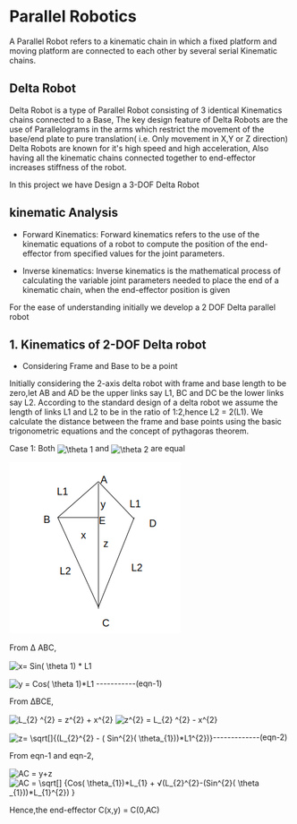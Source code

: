 # Parallel Robotics

A Parallel Robot refers to a kinematic chain in which a fixed platform and moving platform are connected to each other by several serial Kinematic chains.


## Delta Robot

Delta Robot is a type of Parallel Robot consisting of 3 identical Kinematics chains connected to a Base, The key design feature of Delta Robots are the use of Parallelograms in the arms
which restrict the movement of the base/end plate to pure translation( i.e. Only movement in X,Y or Z direction) 
Delta Robots are known for it's high speed and high acceleration, Also having all the kinematic chains connected together to end-effector increases stiffness of the robot.

In this project we have Design a 3-DOF Delta Robot

## kinematic Analysis

+  Forward Kinematics: 
Forward kinematics refers to the use of the kinematic equations of a robot to compute the position of the end-effector from specified values for the joint parameters.

+  Inverse kinematics: 
Inverse kinematics is the mathematical process of calculating the variable joint parameters needed to place the end of a kinematic chain, when the end-effector position is given



For the ease of understanding initially we develop a 2 DOF Delta parallel robot

##  1. Kinematics of 2-DOF Delta robot

+ Considering Frame and Base to be a point

Initially considering the 2-axis delta robot with frame and base length to be zero,let AB and AD be the upper links say L1, BC and DC 
be the lower links say L2. According to the standard design of a delta robot we assume the length of links L1 and L2 to be in the ratio 
of 1:2,hence L2 = 2(L1). We calculate the distance between the frame and base points using the basic trigonometric equations and 
the concept of pythagoras theorem.


   Case 1: Both <img src="http://www.sciweavers.org/tex2img.php?eq=%20%5Ctheta%201&bc=White&fc=Black&im=png&fs=12&ff=arev&edit=0" align="center" border="0" alt=" \theta 1" width="25" height="15" /> and <img src="http://www.sciweavers.org/tex2img.php?eq=%20%5Ctheta%202&bc=White&fc=Black&im=png&fs=12&ff=arev&edit=0" align="center" border="0" alt=" \theta 2" width="25" height="15" /> are equal

   ![fig1](imgs/fig2.png)

   From Δ ABC,

   <img src="https://bit.ly/2RDfPkT" align="center" border="0" alt="x= Sin( \theta 1) * L1" width="139" height="18" />
     
   <img src="https://bit.ly/2Q38CtM" align="center" border="0" alt="y = Cos( \theta 1)*L1" width="144" height="19" />                                         -----------(eqn-1)
   
   From ΔBCE,	 	 	 	
   
   <img src="https://bit.ly/3uyQ4Rd" align="center" border="0" alt="L_{2} ^{2} = z^{2}  +  x^{2}" width="100" height="25" />	 	 	
   
   <img src="https://bit.ly/33uEQBf" align="center" border="0" alt="z^{2} = L_{2} ^{2} -  x^{2} " width="100" height="25" />
   
   <img src="https://bit.ly/3o3pywH" align="center" border="0" alt="z=  \sqrt[]{(L_{2}^{2} - ( Sin^{2}( \theta_{1}))*L1^{2})} " width="233" height="31" />-------------(eqn-2)
  
   From eqn-1 and eqn-2,
   
  <img src="http://www.sciweavers.org/tex2img.php?eq=AC%20%3D%20y%2Bz&bc=White&fc=Black&im=jpg&fs=12&ff=arev&edit=0" align="center" border="0" alt="AC = y+z" width="89" height="19" />
   
   <img src="https://bit.ly/2RAxr0C" align="center" border="0" alt="AC = \sqrt[] {Cos( \theta_{1})*L_{1} + √(L_{2}^{2}-(Sin^{2}( \theta _{1}))*L_{1}^{2}) }" width="361" height="31" />
   
   
   Hence,the end-effector C(x,y) = C(0,AC)



    
    


    


